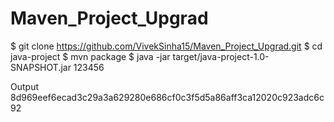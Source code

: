 # Maven_Project_Upgrad
$ git clone https://github.com/VivekSinha15/Maven_Project_Upgrad.git
$ cd java-project
$ mvn package 
$ java -jar target/java-project-1.0-SNAPSHOT.jar 123456

Output
8d969eef6ecad3c29a3a629280e686cf0c3f5d5a86aff3ca12020c923adc6c92
